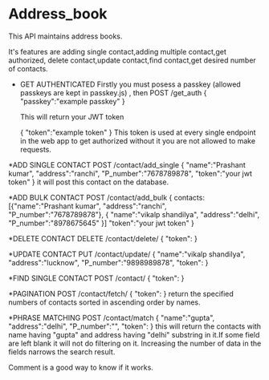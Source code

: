 # Address_book

This API maintains address books.

It's features are adding single contact,adding multiple contact,get authorized, delete contact,update contact,find contact,get desired number of contacts.


* GET AUTHENTICATED
   Firstly you must posess a passkey (allowed passkeys are kept in passkey.js) , then 
   POST     /get_auth
   {
    "passkey":"example passkey"
   }
   
   This will return your JWT token 
   
   {
   "token":"example token"
   }
   This token is used at every single endpoint in the web app to get authorized without it you are not allowed to make requests.
   
   
*ADD SINGLE CONTACT
   POST   /contact/add_single
   {
   "name":"Prashant kumar",
   "address":"ranchi",
   "P_number":"7678789878",
   "token":"your jwt token"
   }
  it will post this contact on the database.
  
 
*ADD BULK CONTACT
  POST    /contact/add_bulk
  {
    contacts:[{"name":"Prashant kumar",
   "address":"ranchi",
   "P_number":"7678789878"},
   {
   "name":"vikalp shandilya",
   "address":"delhi",
   "P_number":"8978675645"
   }]
   "token":"your jwt token"
  }
  
  
*DELETE CONTACT
  DELETE   /contact/delete/<contact id>
  {
  "token":<your token>
  }
  
  
*UPDATE CONTACT
  PUT   /contact/update/<contact id>
  {
   "name":"vikalp shandilya",
    "address":"lucknow",
  "P_number":"9898989878",
  "token":<your jwt token>
  }
  
  
*FIND SINGLE CONTACT
 POST     /contact/<contact id>
  {
  "token":<your jwt token>
  }
  
  
*PAGINATION
 POST     /contact/fetch/<number of contacts to display>
 {
  "token":<your jwt token>
 }
 return the specified numbers of contacts sorted in ascending order by names.
  
  
*PHRASE MATCHING
 POST     /contact/match
  {
    "name":"gupta",
    "address":"delhi",
    "P_number":"",
    "token":<your jwt token>
  }
  this will return the contacts with name having "gupta" and address having "delhi" substring in it.If some field are left blank it will not 
  do filtering on it. Increasing the number of data in the fields narrows the search result.
 
   
   Comment is a good way to know if it works.
  

  
  
   
   

